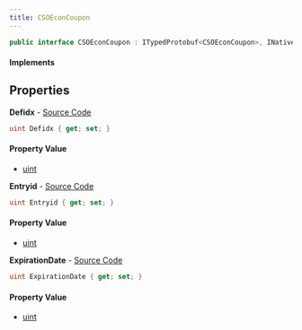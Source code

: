 ```yaml
---
title: CSOEconCoupon
---
```


```csharp
public interface CSOEconCoupon : ITypedProtobuf<CSOEconCoupon>, INativeHandle
```

#### Implements

## Properties

**Defidx** - [Source Code](https://github.com/swiftly-solution/swiftlys2/blob/main/managed/src/SwiftlyS2.Generated/Protobufs/Interfaces/CSOEconCoupon.cs#L16)

```csharp
uint Defidx { get; set; }
```

#### Property Value

- [uint](https://learn.microsoft.com/dotnet/api/system.uint32)

**Entryid** - [Source Code](https://github.com/swiftly-solution/swiftlys2/blob/main/managed/src/SwiftlyS2.Generated/Protobufs/Interfaces/CSOEconCoupon.cs#L13)

```csharp
uint Entryid { get; set; }
```

#### Property Value

- [uint](https://learn.microsoft.com/dotnet/api/system.uint32)

**ExpirationDate** - [Source Code](https://github.com/swiftly-solution/swiftlys2/blob/main/managed/src/SwiftlyS2.Generated/Protobufs/Interfaces/CSOEconCoupon.cs#L19)

```csharp
uint ExpirationDate { get; set; }
```

#### Property Value

- [uint](https://learn.microsoft.com/dotnet/api/system.uint32)

